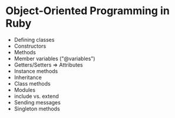 # Object-Oriented Programming in Ruby

* Defining classes
* Constructors
* Methods
* Member variables ("@variables")
* Getters/Setters => Attributes
* Instance methods
* Inheritance
* Class methods
* Modules
* include vs. extend
* Sending messages
* Singleton methods
